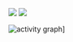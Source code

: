 
![](http://github-profile-summary-cards.vercel.app/api/cards/repos-per-language?username=blockkwork&theme=highcontrast)  ![](https://leetcard.jacoblin.cool/blockkwork?theme=dark)


![activity graph](https://github-readme-activity-graph.vercel.app/graph?username=blockkwork&theme=high-contrast)]
